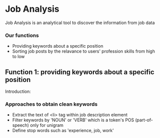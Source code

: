 # Job Analysis
Job Analysis is an analytical tool to discover the information from job data 

### Our functions

- Providing keywords about a specific position
- Sorting job posts by the relavance to users' profession skills from high to low


## Function 1: providing keywords about a specific position

Introduction:


### Approaches to obtain clean keywords
- Extract the text of \<li> tag within job description element
- Filter keywords by 'NOUN' or 'VERB' which is a token's POS (part-of-speech) only for unigram
- Define stop words such as 'experience, job, work' 